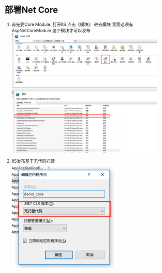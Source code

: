 # 部署Net Core

1. 首先要Core Module.
打开IIS 点击《模块》 进去模块 里面必须有 AspNetCoreModule 这个模块才可以发布
![下载](..\image\core1.png)
![下载](..\image\core2.png)

2. IIS发布基于无代码托管<br />
![下载](..\image\core3.png)


